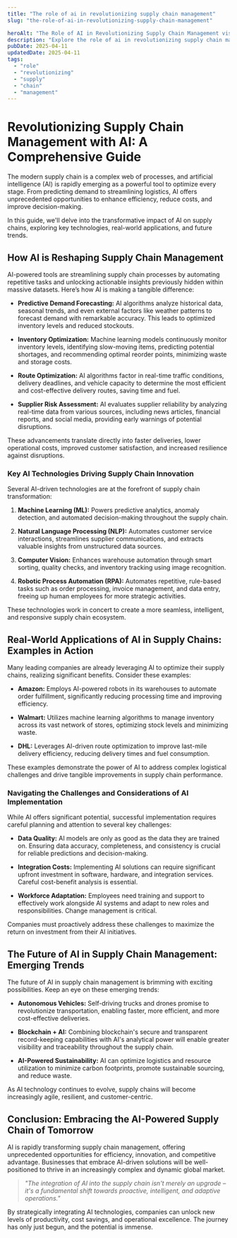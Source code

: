 ```yaml
---
title: "The role of ai in revolutionizing supply chain management"
slug: "the-role-of-ai-in-revolutionizing-supply-chain-management"

heroAlt: "The Role of AI in Revolutionizing Supply Chain Management visual cover image"
description: "Explore the role of ai in revolutionizing supply chain management in this detailed guide, offering insights, strategies, and practical tips to enhance your understanding and application of the topic."
pubDate: 2025-04-11
updatedDate: 2025-04-11
tags:
  - "role"
  - "revolutionizing"
  - "supply"
  - "chain"
  - "management"
---
```


# Revolutionizing Supply Chain Management with AI: A Comprehensive Guide

The modern supply chain is a complex web of processes, and artificial intelligence (AI) is rapidly emerging as a powerful tool to optimize every stage. From predicting demand to streamlining logistics, AI offers unprecedented opportunities to enhance efficiency, reduce costs, and improve decision-making.

In this guide, we'll delve into the transformative impact of AI on supply chains, exploring key technologies, real-world applications, and future trends.

## How AI is Reshaping Supply Chain Management

AI-powered tools are streamlining supply chain processes by automating repetitive tasks and unlocking actionable insights previously hidden within massive datasets. Here’s how AI is making a tangible difference:

- **Predictive Demand Forecasting:** AI algorithms analyze historical data, seasonal trends, and even external factors like weather patterns to forecast demand with remarkable accuracy. This leads to optimized inventory levels and reduced stockouts.

- **Inventory Optimization:** Machine learning models continuously monitor inventory levels, identifying slow-moving items, predicting potential shortages, and recommending optimal reorder points, minimizing waste and storage costs.

- **Route Optimization:** AI algorithms factor in real-time traffic conditions, delivery deadlines, and vehicle capacity to determine the most efficient and cost-effective delivery routes, saving time and fuel.

- **Supplier Risk Assessment:** AI evaluates supplier reliability by analyzing real-time data from various sources, including news articles, financial reports, and social media, providing early warnings of potential disruptions.

These advancements translate directly into faster deliveries, lower operational costs, improved customer satisfaction, and increased resilience against disruptions.

### Key AI Technologies Driving Supply Chain Innovation

Several AI-driven technologies are at the forefront of supply chain transformation:

1.  **Machine Learning (ML):** Powers predictive analytics, anomaly detection, and automated decision-making throughout the supply chain.

2.  **Natural Language Processing (NLP):** Automates customer service interactions, streamlines supplier communications, and extracts valuable insights from unstructured data sources.

3.  **Computer Vision:** Enhances warehouse automation through smart sorting, quality checks, and inventory tracking using image recognition.

4.  **Robotic Process Automation (RPA):** Automates repetitive, rule-based tasks such as order processing, invoice management, and data entry, freeing up human employees for more strategic activities.

These technologies work in concert to create a more seamless, intelligent, and responsive supply chain ecosystem.

## Real-World Applications of AI in Supply Chains: Examples in Action

Many leading companies are already leveraging AI to optimize their supply chains, realizing significant benefits. Consider these examples:

- **Amazon:** Employs AI-powered robots in its warehouses to automate order fulfillment, significantly reducing processing time and improving efficiency.

- **Walmart:** Utilizes machine learning algorithms to manage inventory across its vast network of stores, optimizing stock levels and minimizing waste.

- **DHL:** Leverages AI-driven route optimization to improve last-mile delivery efficiency, reducing delivery times and fuel consumption.

These examples demonstrate the power of AI to address complex logistical challenges and drive tangible improvements in supply chain performance.

### Navigating the Challenges and Considerations of AI Implementation

While AI offers significant potential, successful implementation requires careful planning and attention to several key challenges:

- **Data Quality:** AI models are only as good as the data they are trained on. Ensuring data accuracy, completeness, and consistency is crucial for reliable predictions and decision-making.

- **Integration Costs:** Implementing AI solutions can require significant upfront investment in software, hardware, and integration services. Careful cost-benefit analysis is essential.

- **Workforce Adaptation:** Employees need training and support to effectively work alongside AI systems and adapt to new roles and responsibilities. Change management is critical.

Companies must proactively address these challenges to maximize the return on investment from their AI initiatives.

## The Future of AI in Supply Chain Management: Emerging Trends

The future of AI in supply chain management is brimming with exciting possibilities. Keep an eye on these emerging trends:

- **Autonomous Vehicles:** Self-driving trucks and drones promise to revolutionize transportation, enabling faster, more efficient, and more cost-effective deliveries.

- **Blockchain + AI:** Combining blockchain's secure and transparent record-keeping capabilities with AI's analytical power will enable greater visibility and traceability throughout the supply chain.

- **AI-Powered Sustainability:** AI can optimize logistics and resource utilization to minimize carbon footprints, promote sustainable sourcing, and reduce waste.

As AI technology continues to evolve, supply chains will become increasingly agile, resilient, and customer-centric.

## Conclusion: Embracing the AI-Powered Supply Chain of Tomorrow

AI is rapidly transforming supply chain management, offering unprecedented opportunities for efficiency, innovation, and competitive advantage. Businesses that embrace AI-driven solutions will be well-positioned to thrive in an increasingly complex and dynamic global market.

> _"The integration of AI into the supply chain isn't merely an upgrade – it's a fundamental shift towards proactive, intelligent, and adaptive operations."_

By strategically integrating AI technologies, companies can unlock new levels of productivity, cost savings, and operational excellence. The journey has only just begun, and the potential is immense.
